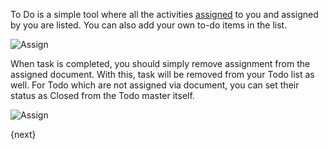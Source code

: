 To Do is a simple tool where all the activities [assigned]({{docs_base_url}}/user/manual/en/using-erpnext/assignments.html) to you and assigned by you are listed. You can also add your own to-do items in the list.

<img class="screenshot" alt="Assign" src="{{docs_base_url}}/assets/img/accounts/assign-3.png">

When task is completed, you should simply remove assignment from the assigned document. With this, task will be removed from your Todo list as well. For Todo which are not assigned via document, you can set their status as Closed from the Todo master itself.

<img class="screenshot" alt="Assign" src="{{docs_base_url}}/assets/img/accounts/assign-4.png">

{next}

